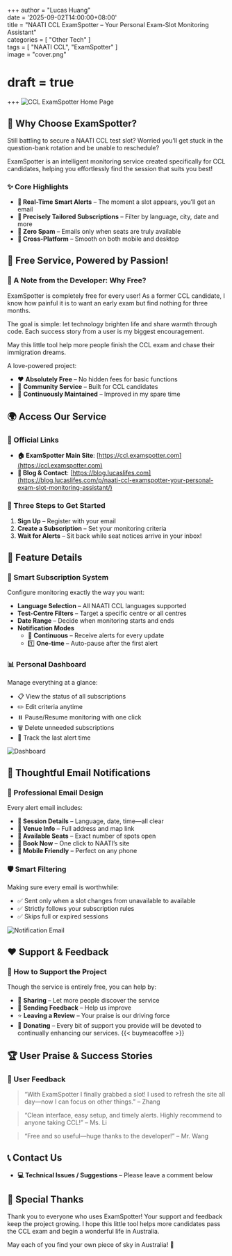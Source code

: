 +++ 
author = "Lucas Huang"  
date = '2025-09-02T14:00:00+08:00'  
title = "NAATI CCL ExamSpotter – Your Personal Exam-Slot Monitoring Assistant"  
categories = [
    "Other Tech"
]  
tags = [
    "NAATI CCL",
    "ExamSpotter"
]  
image = "cover.png"  
# draft = true  
+++
![CCL ExamSpotter Home Page](homepage-en.png)

## 🌟 Why Choose ExamSpotter?

Still battling to secure a NAATI CCL test slot? Worried you’ll get stuck in the question-bank rotation and be unable to reschedule?

ExamSpotter is an intelligent monitoring service created specifically for CCL candidates, helping you effortlessly find the session that suits you best!

### ✨ Core Highlights

- **🔔 Real-Time Smart Alerts** – The moment a slot appears, you’ll get an email  
- **🎯 Precisely Tailored Subscriptions** – Filter by language, city, date and more  
- **🚫 Zero Spam** – Emails only when seats are truly available  
- **📱 Cross-Platform** – Smooth on both mobile and desktop


## 🎉 Free Service, Powered by Passion!

### 💖 A Note from the Developer: Why Free?

ExamSpotter is completely free for every user! As a former CCL candidate, I know how painful it is to want an early exam but find nothing for three months.

The goal is simple: let technology brighten life and share warmth through code. Each success story from a user is my biggest encouragement.

May this little tool help more people finish the CCL exam and chase their immigration dreams.

A love-powered project:
- ❤️ **Absolutely Free** – No hidden fees for basic functions  
- 🤝 **Community Service** – Built for CCL candidates  
- 🔧 **Continuously Maintained** – Improved in my spare time  


## 🌍 Access Our Service

### 🔗 Official Links

- **🏠 ExamSpotter Main Site**: [https://ccl.examspotter.com](https://ccl.examspotter.com)  
- **📝 Blog & Contact**: [https://blog.lucaslifes.com](https://blog.lucaslifes.com/p/naati-ccl-examspotter-your-personal-exam-slot-monitoring-assistant/)

### 🎯 Three Steps to Get Started

1. **Sign Up** – Register with your email  
2. **Create a Subscription** – Set your monitoring criteria  
3. **Wait for Alerts** – Sit back while seat notices arrive in your inbox!


## 🚀 Feature Details
### 🎯 Smart Subscription System

Configure monitoring exactly the way you want:
- **Language Selection** – All NAATI CCL languages supported  
- **Test-Centre Filters** – Target a specific centre or all centres  
- **Date Range** – Decide when monitoring starts and ends  
- **Notification Modes**  
  - 🔄 **Continuous** – Receive alerts for every update  
  - 1️⃣ **One-time** – Auto-pause after the first alert  

### 📊 Personal Dashboard

Manage everything at a glance:
- 📋 View the status of all subscriptions  
- ✏️ Edit criteria anytime  
- ⏸️ Pause/Resume monitoring with one click  
- 🗑️ Delete unneeded subscriptions  
- 📅 Track the last alert time  

![Dashboard](dashboard-en.png)

## 📧 Thoughtful Email Notifications

### 💌 Professional Email Design

Every alert email includes:
- **🎯 Session Details** – Language, date, time—all clear  
- **📍 Venue Info** – Full address and map link  
- **💺 Available Seats** – Exact number of spots open  
- **🔗 Book Now** – One click to NAATI’s site  
- **📱 Mobile Friendly** – Perfect on any phone  

### 🛡️ Smart Filtering

Making sure every email is worthwhile:
- ✅ Sent only when a slot changes from unavailable to available  
- ✅ Strictly follows your subscription rules  
- ✅ Skips full or expired sessions  

![Notification Email](notification-email.png)

## ❤️ Support & Feedback

### 🤝 How to Support the Project

Though the service is entirely free, you can help by:
- 📢 **Sharing** – Let more people discover the service
- 💌 **Sending Feedback** – Help us improve  
- ⭐ **Leaving a Review** – Your praise is our driving force  
- 🔄 **Donating** – Every bit of support you provide will be devoted to continually enhancing our services.
  {{< buymeacoffee >}}

## 🏆 User Praise & Success Stories
### 💬 User Feedback

> “With ExamSpotter I finally grabbed a slot! I used to refresh the site all day—now I can focus on other things.” – Zhang  

> “Clean interface, easy setup, and timely alerts. Highly recommend to anyone taking CCL!” – Ms. Li  

> “Free and so useful—huge thanks to the developer!” – Mr. Wang  


## 📞 Contact Us

- **💻 Technical Issues / Suggestions** – Please leave a comment below


## 🎊 Special Thanks

Thank you to everyone who uses ExamSpotter! Your support and feedback keep the project growing. I hope this little tool helps more candidates pass the CCL exam and begin a wonderful life in Australia.

May each of you find your own piece of sky in Australia! 🌅